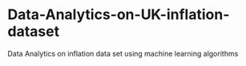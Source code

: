 # Data-Analytics-on-UK-inflation-dataset
Data Analytics on inflation data set using machine learning algorithms
